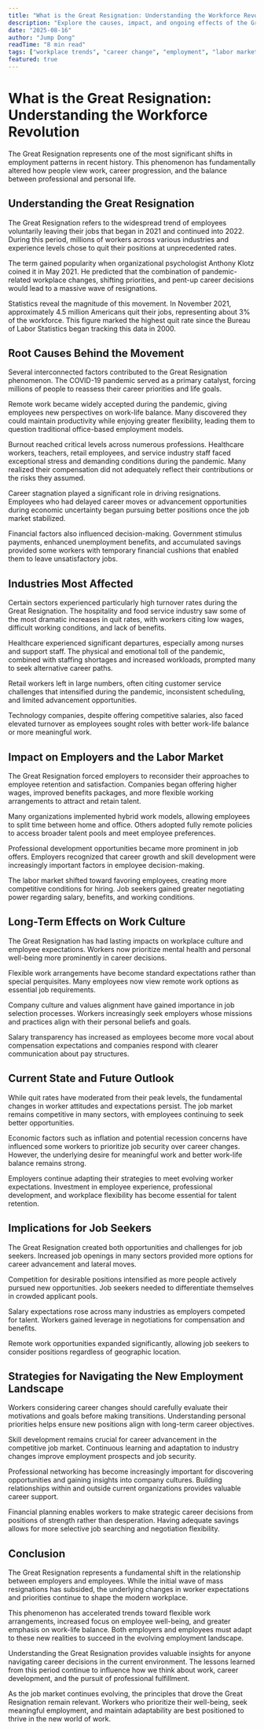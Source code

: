 ```yaml
---
title: "What is the Great Resignation: Understanding the Workforce Revolution"
description: "Explore the causes, impact, and ongoing effects of the Great Resignation phenomenon that transformed the modern workplace and employee expectations."
date: "2025-08-16"
author: "Jump Dong"
readTime: "8 min read"
tags: ["workplace trends", "career change", "employment", "labor market", "professional development"]
featured: true
---
```


# What is the Great Resignation: Understanding the Workforce Revolution

The Great Resignation represents one of the most significant shifts in employment patterns in recent history. This phenomenon has fundamentally altered how people view work, career progression, and the balance between professional and personal life.

## Understanding the Great Resignation

The Great Resignation refers to the widespread trend of employees voluntarily leaving their jobs that began in 2021 and continued into 2022. During this period, millions of workers across various industries and experience levels chose to quit their positions at unprecedented rates.

The term gained popularity when organizational psychologist Anthony Klotz coined it in May 2021. He predicted that the combination of pandemic-related workplace changes, shifting priorities, and pent-up career decisions would lead to a massive wave of resignations.

Statistics reveal the magnitude of this movement. In November 2021, approximately 4.5 million Americans quit their jobs, representing about 3% of the workforce. This figure marked the highest quit rate since the Bureau of Labor Statistics began tracking this data in 2000.

## Root Causes Behind the Movement

Several interconnected factors contributed to the Great Resignation phenomenon. The COVID-19 pandemic served as a primary catalyst, forcing millions of people to reassess their career priorities and life goals.

Remote work became widely accepted during the pandemic, giving employees new perspectives on work-life balance. Many discovered they could maintain productivity while enjoying greater flexibility, leading them to question traditional office-based employment models.

Burnout reached critical levels across numerous professions. Healthcare workers, teachers, retail employees, and service industry staff faced exceptional stress and demanding conditions during the pandemic. Many realized their compensation did not adequately reflect their contributions or the risks they assumed.

Career stagnation played a significant role in driving resignations. Employees who had delayed career moves or advancement opportunities during economic uncertainty began pursuing better positions once the job market stabilized.

Financial factors also influenced decision-making. Government stimulus payments, enhanced unemployment benefits, and accumulated savings provided some workers with temporary financial cushions that enabled them to leave unsatisfactory jobs.

## Industries Most Affected

Certain sectors experienced particularly high turnover rates during the Great Resignation. The hospitality and food service industry saw some of the most dramatic increases in quit rates, with workers citing low wages, difficult working conditions, and lack of benefits.

Healthcare experienced significant departures, especially among nurses and support staff. The physical and emotional toll of the pandemic, combined with staffing shortages and increased workloads, prompted many to seek alternative career paths.

Retail workers left in large numbers, often citing customer service challenges that intensified during the pandemic, inconsistent scheduling, and limited advancement opportunities.

Technology companies, despite offering competitive salaries, also faced elevated turnover as employees sought roles with better work-life balance or more meaningful work.

## Impact on Employers and the Labor Market

The Great Resignation forced employers to reconsider their approaches to employee retention and satisfaction. Companies began offering higher wages, improved benefits packages, and more flexible working arrangements to attract and retain talent.

Many organizations implemented hybrid work models, allowing employees to split time between home and office. Others adopted fully remote policies to access broader talent pools and meet employee preferences.

Professional development opportunities became more prominent in job offers. Employers recognized that career growth and skill development were increasingly important factors in employee decision-making.

The labor market shifted toward favoring employees, creating more competitive conditions for hiring. Job seekers gained greater negotiating power regarding salary, benefits, and working conditions.

## Long-Term Effects on Work Culture

The Great Resignation has had lasting impacts on workplace culture and employee expectations. Workers now prioritize mental health and personal well-being more prominently in career decisions.

Flexible work arrangements have become standard expectations rather than special perquisites. Many employees now view remote work options as essential job requirements.

Company culture and values alignment have gained importance in job selection processes. Workers increasingly seek employers whose missions and practices align with their personal beliefs and goals.

Salary transparency has increased as employees become more vocal about compensation expectations and companies respond with clearer communication about pay structures.

## Current State and Future Outlook

While quit rates have moderated from their peak levels, the fundamental changes in worker attitudes and expectations persist. The job market remains competitive in many sectors, with employees continuing to seek better opportunities.

Economic factors such as inflation and potential recession concerns have influenced some workers to prioritize job security over career changes. However, the underlying desire for meaningful work and better work-life balance remains strong.

Employers continue adapting their strategies to meet evolving worker expectations. Investment in employee experience, professional development, and workplace flexibility has become essential for talent retention.

## Implications for Job Seekers

The Great Resignation created both opportunities and challenges for job seekers. Increased job openings in many sectors provided more options for career advancement and lateral moves.

Competition for desirable positions intensified as more people actively pursued new opportunities. Job seekers needed to differentiate themselves in crowded applicant pools.

Salary expectations rose across many industries as employers competed for talent. Workers gained leverage in negotiations for compensation and benefits.

Remote work opportunities expanded significantly, allowing job seekers to consider positions regardless of geographic location.

## Strategies for Navigating the New Employment Landscape

Workers considering career changes should carefully evaluate their motivations and goals before making transitions. Understanding personal priorities helps ensure new positions align with long-term career objectives.

Skill development remains crucial for career advancement in the competitive job market. Continuous learning and adaptation to industry changes improve employment prospects and job security.

Professional networking has become increasingly important for discovering opportunities and gaining insights into company cultures. Building relationships within and outside current organizations provides valuable career support.

Financial planning enables workers to make strategic career decisions from positions of strength rather than desperation. Having adequate savings allows for more selective job searching and negotiation flexibility.

## Conclusion

The Great Resignation represents a fundamental shift in the relationship between employers and employees. While the initial wave of mass resignations has subsided, the underlying changes in worker expectations and priorities continue to shape the modern workplace.

This phenomenon has accelerated trends toward flexible work arrangements, increased focus on employee well-being, and greater emphasis on work-life balance. Both employers and employees must adapt to these new realities to succeed in the evolving employment landscape.

Understanding the Great Resignation provides valuable insights for anyone navigating career decisions in the current environment. The lessons learned from this period continue to influence how we think about work, career development, and the pursuit of professional fulfillment.

As the job market continues evolving, the principles that drove the Great Resignation remain relevant. Workers who prioritize their well-being, seek meaningful employment, and maintain adaptability are best positioned to thrive in the new world of work.